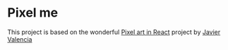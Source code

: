 # Pixel me

This project is based on the wonderful [Pixel art in React](https://github.com/jvalen/pixel-art-react) project by [Javier Valencia](https://github.com/jvalen/pixel-art-react)
